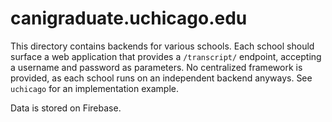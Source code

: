 # canigraduate.uchicago.edu

This directory contains backends for various schools. Each school should surface a web application that provides a `/transcript/` endpoint, accepting
a username and password as parameters. No centralized framework is provided, as each school runs on an independent backend anyways. See `uchicago` for
an implementation example.

Data is stored on Firebase.
